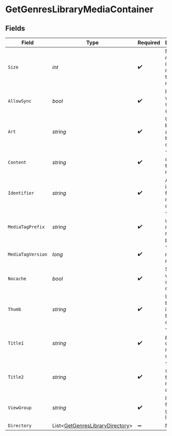 # GetGenresLibraryMediaContainer


## Fields

| Field                                                                                 | Type                                                                                  | Required                                                                              | Description                                                                           | Example                                                                               |
| ------------------------------------------------------------------------------------- | ------------------------------------------------------------------------------------- | ------------------------------------------------------------------------------------- | ------------------------------------------------------------------------------------- | ------------------------------------------------------------------------------------- |
| `Size`                                                                                | *int*                                                                                 | :heavy_check_mark:                                                                    | Number of media items returned in this response.                                      | 50                                                                                    |
| `AllowSync`                                                                           | *bool*                                                                                | :heavy_check_mark:                                                                    | Indicates whether syncing is allowed.                                                 | false                                                                                 |
| `Art`                                                                                 | *string*                                                                              | :heavy_check_mark:                                                                    | URL for the background artwork of the media container.                                | /:/resources/show-fanart.jpg                                                          |
| `Content`                                                                             | *string*                                                                              | :heavy_check_mark:                                                                    | The content type or mode.                                                             | secondary                                                                             |
| `Identifier`                                                                          | *string*                                                                              | :heavy_check_mark:                                                                    | An plugin identifier for the media container.                                         | com.plexapp.plugins.library                                                           |
| `MediaTagPrefix`                                                                      | *string*                                                                              | :heavy_check_mark:                                                                    | The prefix used for media tag resource paths.                                         | /system/bundle/media/flags/                                                           |
| `MediaTagVersion`                                                                     | *long*                                                                                | :heavy_check_mark:                                                                    | The version number for media tags.                                                    | 1734362201                                                                            |
| `Nocache`                                                                             | *bool*                                                                                | :heavy_check_mark:                                                                    | Specifies whether caching is disabled.                                                | true                                                                                  |
| `Thumb`                                                                               | *string*                                                                              | :heavy_check_mark:                                                                    | URL for the thumbnail image of the media container.                                   | /:/resources/show.png                                                                 |
| `Title1`                                                                              | *string*                                                                              | :heavy_check_mark:                                                                    | The primary title of the media container.                                             | TV Series                                                                             |
| `Title2`                                                                              | *string*                                                                              | :heavy_check_mark:                                                                    | The secondary title of the media container.                                           | By Starring Actor                                                                     |
| `ViewGroup`                                                                           | *string*                                                                              | :heavy_check_mark:                                                                    | Identifier for the view group layout.                                                 | secondary                                                                             |
| `Directory`                                                                           | List<[GetGenresLibraryDirectory](../../Models/Requests/GetGenresLibraryDirectory.md)> | :heavy_minus_sign:                                                                    | N/A                                                                                   |                                                                                       |